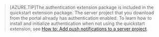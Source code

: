 
>[AZURE.TIP]The authentication extension package is included in the quickstart extension package. The server project that you download from the portal already has authentication enabled. To learn how to install and initialize authentication when not using the quickstart extension, see [How to: Add push notifications to a server project](app-service-mobile-dotnet-backend-how-to-use-server-sdk#how-to-add-authentication-to-a-server-project).